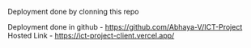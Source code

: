 Deployment done by clonning this repo 

Deployment done in github - https://github.com/Abhaya-V/ICT-Project
Hosted Link - https://ict-project-client.vercel.app/
